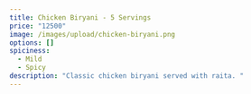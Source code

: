 ```yaml
---
title: Chicken Biryani - 5 Servings
price: "12500"
image: /images/upload/chicken-biryani.png
options: []
spiciness:
  - Mild
  - Spicy
description: "Classic chicken biryani served with raita. "
---
```

